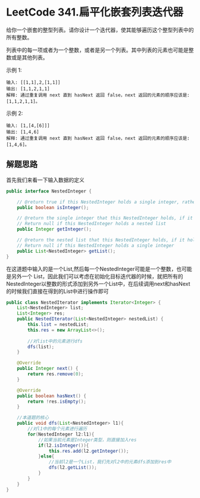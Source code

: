 # LeetCode 341.扁平化嵌套列表迭代器

给你一个嵌套的整型列表。请你设计一个迭代器，使其能够遍历这个整型列表中的所有整数。

列表中的每一项或者为一个整数，或者是另一个列表。其中列表的元素也可能是整数或是其他列表。

 

示例 1:

```
输入: [[1,1],2,[1,1]]
输出: [1,1,2,1,1]
解释: 通过重复调用 next 直到 hasNext 返回 false，next 返回的元素的顺序应该是: [1,1,2,1,1]。
```


示例 2:

```
输入: [1,[4,[6]]]
输出: [1,4,6]
解释: 通过重复调用 next 直到 hasNext 返回 false，next 返回的元素的顺序应该是: [1,4,6]。
```



## 解题思路

首先我们来看一下输入数据的定义

```java
public interface NestedInteger {

    // @return true if this NestedInteger holds a single integer, rather than a nested list.
    public boolean isInteger();

    // @return the single integer that this NestedInteger holds, if it holds a single integer
    // Return null if this NestedInteger holds a nested list
    public Integer getInteger();

    // @return the nested list that this NestedInteger holds, if it holds a nested list
    // Return null if this NestedInteger holds a single integer
    public List<NestedInteger> getList();
}
```

在这道题中输入的是一个List<NestedInteger>,然后每一个NestedInteger可能是一个整数，也可能是另外一个 List<NestedInteger>，因此我们可以考虑在初始化目标迭代器的时候，就把所有的NestedInteger以整数的形式添加到另外一个List中，在后续调用next和hasNext的时候我们直接在得到的List中进行操作即可

```java
public class NestedIterator implements Iterator<Integer> {
    List<NestedInteger> list;
    List<Integer> res;
    public NestedIterator(List<NestedInteger> nestedList) {
        this.list = nestedList;
        this.res = new ArrayList<>();
        
        //对list中的元素进行dfs
        dfs(list);
    }

    @Override
    public Integer next() {
        return res.remove(0);
    }

    @Override
    public boolean hasNext() {
        return !res.isEmpty();
    }

    //本道题的核心
    public void dfs(List<NestedInteger> l1){
        //对l1中的每个元素进行遍历
        for(NestedInteger l2:l1){
            //如果当前元素是Integer类型，则直接加入res
            if(l2.isInteger()){
                this.res.add(l2.getInteger());
            }else{
                //当前l2是一个List，我们先对l2中的元素dfs添加到res中
                dfs(l2.getList());
            }
        }
    }
}
```





